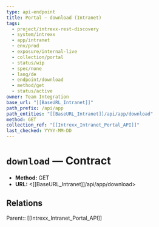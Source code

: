 ```yaml
---
type: api-endpoint
title: Portal — download (Intranet)
tags:
  - project/intrexx-rest-discovery
  - system/intrexx
  - app/intranet
  - env/prod
  - exposure/internal-live
  - collection/portal
  - status/wip
  - spec/none
  - lang/de
  - endpoint/download
  - method/get
  - status/active
owner: Team Integration
base_url: "[[BaseURL_Intranet]]"
path_prefix: /api/app
path_entities: "[[BaseURL_Intranet]]/api/app/download"
method: GET
collection_ref: "[[Intrexx_Intranet_Portal_API]]"
last_checked: YYYY-MM-DD
---
```



# `download` — Contract
- **Method:** GET
- **URL:** <[[BaseURL_Intranet]]/api/app/download>

## Relations
Parent:: [[Intrexx_Intranet_Portal_API]]
